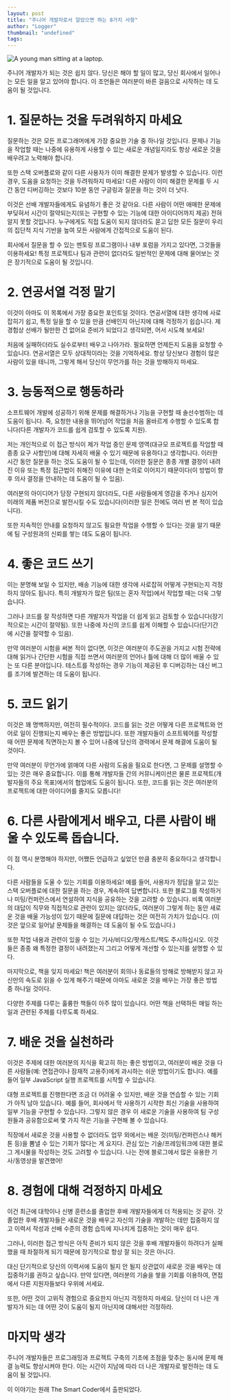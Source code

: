 ```yaml
---
layout: post
title: "주니어 개발자로서 알았으면 하는 8가지 사항"
author: "Logger"
thumbnail: "undefined"
tags: 
---
```



![A young man sitting at a laptop.](https://miro.medium.com/max/12000/0*CFs7uSTiwFM9ijAs)

주니어 개발자가 되는 것은 쉽지 않다. 당신은 해야 할 일이 많고, 당신 회사에서 일어나는 모든 일을 알고 있어야 합니다. 이 조언들은 여러분이 바른 걸음으로 시작하는 데 도움이 될 것입니다.

# 1. 질문하는 것을 두려워하지 마세요

질문하는 것은 모든 프로그래머에게 가장 중요한 기술 중 하나일 것입니다. 문제나 기능을 작업할 때는 나중에 유용하게 사용할 수 있는 새로운 개념일지라도 항상 새로운 것을 배우려고 노력해야 합니다.

또한 스택 오버플로와 같이 다른 사용자가 이미 해결한 문제가 발생할 수 있습니다. 이런 경우, 도움을 요청하는 것을 두려워하지 마세요! 다른 사람이 이미 해결한 문제를 두 시간 동안 디버깅하는 것보다 10분 동안 구글링과 질문을 하는 것이 더 낫다.

이것은 선배 개발자들에게도 유념하기 좋은 것 같아요. 다른 사람이 어떤 애매한 문제에 부딪혀서 시간이 절약되는지(또는 구현할 수 있는 기능에 대한 아이디어까지 제공) 전혀 알지 못할 것입니다. 누구에게도 직접 도움이 되지 않더라도 묻고 답한 모든 질문이 우리의 집단적 지식 기반을 높여 모든 사람에게 간접적으로 도움이 된다.

회사에서 질문을 할 수 있는 멘토링 프로그램이나 내부 포럼을 가지고 있다면, 그것들을 이용하세요! 특정 프로젝트나 팀과 관련이 없더라도 일반적인 문제에 대해 물어보는 것은 장기적으로 도움이 될 것입니다.

# 2. 연공서열 걱정 말기

이것이 아마도 이 목록에서 가장 중요한 포인트일 것이다. 연공서열에 대한 생각에 사로잡히기 쉽고, 특정 일을 할 수 있을 만큼 선배인지 아닌지에 대해 걱정하기 쉽습니다. 제 경험상 선배가 될만한 건 없어요 준비가 되었다고 생각되면, 어서 시도해 보세요!

처음에 실패하더라도 실수로부터 배우고 나아가라. 필요하면 언제든지 도움을 요청할 수 있습니다. 연공서열은 모두 상대적이라는 것을 기억하세요. 항상 당신보다 경험이 많은 사람이 있을 테니까, 그렇게 해서 당신이 무언가를 하는 것을 방해하지 마세요.

# 3. 능동적으로 행동하라

소프트웨어 개발에 성공하기 위해 문제를 해결하거나 기능을 구현할 때 솔선수범하는 데 도움이 됩니다. 즉, 요청한 내용을 뛰어넘어 작업을 처음 올바르게 수행할 수 있도록 합니다(다른 개발자가 코드를 쉽게 검토할 수 있도록 지원).

저는 개인적으로 이 접근 방식이 제가 작업 중인 문제 영역(대규모 프로젝트를 작업할 때 종종 요구 사항인)에 대해 자세히 배울 수 있기 때문에 유용하다고 생각합니다. 이러한 시간 동안 질문을 하는 것도 도움이 될 수 있는데, 이러한 질문은 종종 개별 결정이 내려진 이유 또는 특정 접근법이 취해진 이유에 대한 논의로 이어지기 때문이다(이 방법이 향후 의사 결정을 안내하는 데 도움이 될 수 있음).

여러분의 아이디어가 당장 구현되지 않더라도, 다른 사람들에게 영감을 주거나 심지어 미래의 제품 버전으로 발전시킬 수도 있습니다(이러한 일은 전에도 여러 번 본 적이 있습니다).

또한 지속적인 안내를 요청하지 않고도 필요한 작업을 수행할 수 있다는 것을 알기 때문에 팀 구성원과의 신뢰를 쌓는 데도 도움이 됩니다.

# 4. 좋은 코드 쓰기

이는 분명해 보일 수 있지만, 배송 기능에 대한 생각에 사로잡혀 어떻게 구현되는지 걱정하지 않아도 됩니다. 특히 개발자가 많은 팀(또는 혼자 작업)에서 작업할 때는 더욱 그렇습니다.

그러나 코드를 잘 작성하면 다른 개발자가 작업을 더 쉽게 읽고 검토할 수 있습니다(장기적으로는 시간이 절약됨). 또한 나중에 자신의 코드를 쉽게 이해할 수 있습니다(단기간에 시간을 절약할 수 있음).

만약 여러분이 시험을 써본 적이 없다면, 이것은 여러분이 주도권을 가지고 시험 전략에 대해 읽거나 간단한 시험을 직접 쓰면서 여러분의 언어나 틀에 대해 더 많이 배울 수 있는 또 다른 분야입니다. 테스트를 작성하는 경우 기능이 제공된 후 디버깅하는 대신 버그를 조기에 발견하는 데 도움이 됩니다.

# 5. 코드 읽기

이것은 꽤 명백하지만, 여전히 필수적이다. 코드를 읽는 것은 어떻게 다른 프로젝트와 언어로 일이 진행되는지 배우는 좋은 방법입니다. 또한 개발자들이 소프트웨어를 작성할 때 어떤 문제에 직면하는지 볼 수 있어 나중에 당신의 경력에서 문제 해결에 도움이 될 것이다.

만약 여러분이 무언가에 얽매여 다른 사람의 도움을 필요로 한다면, 그 문제를 설명할 수 있는 것은 매우 중요합니다. 이를 통해 개발자들 간의 커뮤니케이션은 물론 프로젝트(개발자들의 주요 목표)에서의 협업에도 도움이 됩니다. 또한, 코드를 읽는 것은 여러분의 프로젝트에 대한 아이디어를 줄지도 모릅니다!

# 6. 다른 사람에게서 배우고, 다른 사람이 배울 수 있도록 돕습니다.

이 점 역시 분명해야 하지만, 어쨌든 언급하고 싶었던 만큼 충분히 중요하다고 생각합니다.

다른 사람들을 도울 수 있는 기회를 이용하세요! 예를 들어, 사용자가 정답을 알고 있는 스택 오버플로에 대한 질문을 하는 경우, 계속하여 답변합니다. 또한 블로그를 작성하거나 미팅/컨퍼런스에서 연설하여 지식을 공유하는 것을 고려할 수 있습니다. 비록 여러분의 대답이 직무와 직접적으로 관련이 있지는 않더라도, 여러분이 그렇게 하는 동안 새로운 것을 배울 가능성이 있기 때문에 질문에 대답하는 것은 여전히 가치가 있습니다. (이것은 앞으로 일어날 문제들을 해결하는 데 도움이 될 수도 있습니다.)

또한 작업 내용과 관련이 있을 수 있는 기사/비디오/팟캐스트/책도 주시하십시오. 이것들은 종종 왜 특정한 결정이 내려졌는지 그리고 어떻게 개선할 수 있는지를 설명할 수 있다.

마지막으로, 책을 잊지 마세요! 책은 여러분이 회의나 동료들의 방해로 방해받지 않고 자신만의 속도로 읽을 수 있게 해주기 때문에 아마도 새로운 것을 배우는 가장 좋은 방법 중 하나일 것이다.

다양한 주제를 다루는 훌륭한 책들이 아주 많이 있습니다. 어떤 책을 선택하든 매일 하는 일과 관련된 주제를 다루도록 하세요.

# 7. 배운 것을 실천하라

이것은 주제에 대한 여러분의 지식을 확고히 하는 좋은 방법이고, 여러분이 배운 것을 다른 사람들(예: 면접관이나 잠재적 고용주)에게 과시하는 쉬운 방법이기도 합니다. 예를 들어 일부 JavaScript 실행 프로젝트를 시작할 수 있습니다.

대형 프로젝트를 진행한다면 조금 더 어려울 수 있지만, 배운 것을 연습할 수 있는 기회가 아직 남아 있습니다. 예를 들어, 회사에서 막 사용하기 시작한 최신 기술을 사용하여 일부 기능을 구현할 수 있습니다. 그렇지 않은 경우 이 새로운 기술을 사용하여 팀 구성원들과 공유함으로써 몇 가지 작은 기능을 구현해 볼 수 있습니다.

직장에서 새로운 것을 사용할 수 없더라도 업무 외에서는 배운 것(미팅/컨퍼런스나 해커톤 등)을 뽐낼 수 있는 기회가 많다는 게 요지다. 관심 있는 기술/프레임워크에 대한 블로그 게시물을 작성하는 것도 고려할 수 있습니다. 나는 전에 블로그에서 많은 유용한 기사/동영상을 발견했어!

# 8. 경험에 대해 걱정하지 마세요

이건 최근에 대학이나 신병 훈련소를 졸업한 후배 개발자들에게 더 적용되는 것 같아. 갓 졸업한 후배 개발자들은 새로운 것을 배우고 자신의 기술을 개발하는 데만 집중하지 않고 이력서 작성과 선배 수준의 경험 습득에 지나치게 집중하는 것이 매우 쉽다.

그러나, 이러한 접근 방식은 아직 준비가 되지 않은 것을 후배 개발자들이 하려다가 실패했을 때 좌절하게 되기 때문에 장기적으로 항상 잘 되는 것은 아니다.

대신 단기적으로 당신의 이력서에 도움이 될지 안 될지 상관없이 새로운 것을 배우는 데 집중하기를 권하고 싶습니다. 만약 있다면, 여러분의 기술을 쌓을 기회를 이용하여, 면접에서 다른 지원자들보다 우위에 서세요.

또한, 어떤 것이 고위직 경험으로 중요한지 아닌지 걱정하지 마세요. 당신이 더 나은 개발자가 되는 데 어떤 것이 도움이 될지 아닌지에 대해서만 걱정하라.

# 마지막 생각

주니어 개발자들은 프로그래밍과 프로젝트 구축의 기초에 초점을 맞추는 동시에 문제 해결 능력도 향상시켜야 한다. 이는 시간이 지남에 따라 더 나은 개발자로 발전하는 데 도움이 될 것입니다.

이 이야기는 원래 The Smart Coder에서 출판되었다.